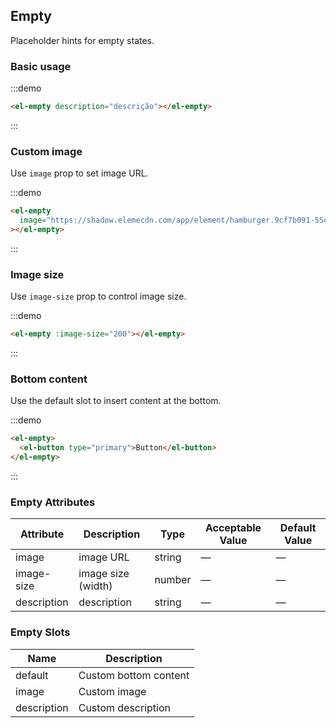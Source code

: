 ## Empty

Placeholder hints for empty states.

### Basic usage

:::demo

```html
<el-empty description="descrição"></el-empty>
```

:::

### Custom image

Use `image` prop to set image URL.

:::demo

```html
<el-empty
  image="https://shadow.elemecdn.com/app/element/hamburger.9cf7b091-55e9-11e9-a976-7f4d0b07eef6.png"
></el-empty>
```

:::

### Image size

Use `image-size` prop to control image size.

:::demo

```html
<el-empty :image-size="200"></el-empty>
```

:::

### Bottom content

Use the default slot to insert content at the bottom.

:::demo

```html
<el-empty>
  <el-button type="primary">Button</el-button>
</el-empty>
```

:::

### Empty Attributes

| Attribute   | Description        | Type   | Acceptable Value | Default Value |
| ----------- | ------------------ | ------ | ---------------- | ------------- |
| image       | image URL          | string | —                | —             |
| image-size  | image size (width) | number | —                | —             |
| description | description        | string | —                | —             |

### Empty Slots

| Name        | Description           |
| ----------- | --------------------- |
| default     | Custom bottom content |
| image       | Custom image          |
| description | Custom description    |
